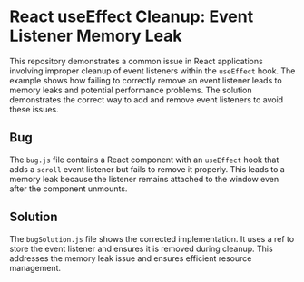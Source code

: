 # React useEffect Cleanup: Event Listener Memory Leak

This repository demonstrates a common issue in React applications involving improper cleanup of event listeners within the `useEffect` hook.  The example shows how failing to correctly remove an event listener leads to memory leaks and potential performance problems.  The solution demonstrates the correct way to add and remove event listeners to avoid these issues.

## Bug

The `bug.js` file contains a React component with an `useEffect` hook that adds a `scroll` event listener but fails to remove it properly. This leads to a memory leak because the listener remains attached to the window even after the component unmounts.

## Solution

The `bugSolution.js` file shows the corrected implementation. It uses a ref to store the event listener and ensures it is removed during cleanup.  This addresses the memory leak issue and ensures efficient resource management.